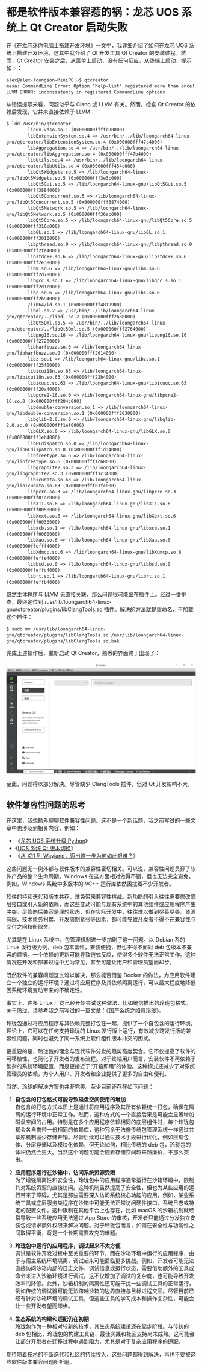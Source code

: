 # 都是软件版本兼容惹的祸：龙芯 UOS 系统上 Qt Creator 启动失败

在《[在龙芯迷你电脑上搭建开发环境](https://mp.weixin.qq.com/s/rNUTJZmh29qlU8vyvjAftg)》一文中，我详细介绍了如何在龙芯 UOS 系统上搭建开发环境，这其中就介绍了 Qt 开发工具 Qt Creator 的安装过程。然而，Qt Creator 安装之后，从菜单上启动，没有任何反应，从终端上启动，提示如下：

```
alex@alex-loongson-MiniPC:~$ qtcreator 
mesa: CommandLine Error: Option 'help-list' registered more than once!
LLVM ERROR: inconsistency in registered CommandLine options
```
从错误提示来看，问题似乎与 Clang 或 LLVM 有关。然而，检查 Qt Creator 的依赖后发现，它并未直接依赖于 LLVM：

```
$ ldd /usr/bin/qtcreator
        linux-vdso.so.1 (0x000000ffffe90000)
        libExtensionSystem.so.4 => /usr/bin/../lib/loongarch64-linux-gnu/qtcreator/libExtensionSystem.so.4 (0x000000fff47c4000)
        libAggregation.so.4 => /usr/bin/../lib/loongarch64-linux-gnu/qtcreator/libAggregation.so.4 (0x000000fff47b4000)
        libUtils.so.4 => /usr/bin/../lib/loongarch64-linux-gnu/qtcreator/libUtils.so.4 (0x000000fff454c000)
        libQt5Widgets.so.5 => /lib/loongarch64-linux-gnu/libQt5Widgets.so.5 (0x000000fff3e3c000)
        libQt5Gui.so.5 => /lib/loongarch64-linux-gnu/libQt5Gui.so.5 (0x000000fff3884000)
        libQt5Concurrent.so.5 => /lib/loongarch64-linux-gnu/libQt5Concurrent.so.5 (0x000000fff3874000)
        libQt5Network.so.5 => /lib/loongarch64-linux-gnu/libQt5Network.so.5 (0x000000fff36ac000)
        libQt5Core.so.5 => /lib/loongarch64-linux-gnu/libQt5Core.so.5 (0x000000fff316c000)
        libGL.so.1 => /lib/loongarch64-linux-gnu/libGL.so.1 (0x000000fff3010000)
        libpthread.so.0 => /lib/loongarch64-linux-gnu/libpthread.so.0 (0x000000fff2fe4000)
        libstdc++.so.6 => /lib/loongarch64-linux-gnu/libstdc++.so.6 (0x000000fff2e38000)
        libm.so.6 => /lib/loongarch64-linux-gnu/libm.so.6 (0x000000fff2d78000)
        libgcc_s.so.1 => /lib/loongarch64-linux-gnu/libgcc_s.so.1 (0x000000fff2d1c000)
        libc.so.6 => /lib/loongarch64-linux-gnu/libc.so.6 (0x000000fff2b94000)
        /lib64/ld.so.1 (0x000000fff4819900)
        libdl.so.2 => /usr/bin/../lib/loongarch64-linux-gnu/qtcreator/../libdl.so.2 (0x000000fff2b88000)
        libQt5Qml.so.5 => /usr/bin/../lib/loongarch64-linux-gnu/qtcreator/../libQt5Qml.so.5 (0x000000fff2764000)
        libpng16.so.16 => /lib/loongarch64-linux-gnu/libpng16.so.16 (0x000000fff2728000)
        libharfbuzz.so.0 => /lib/loongarch64-linux-gnu/libharfbuzz.so.0 (0x000000fff2614000)
        libz.so.1 => /lib/loongarch64-linux-gnu/libz.so.1 (0x000000fff25f0000)
        libicui18n.so.63 => /lib/loongarch64-linux-gnu/libicui18n.so.63 (0x000000fff22b4000)
        libicuuc.so.63 => /lib/loongarch64-linux-gnu/libicuuc.so.63 (0x000000fff20a4000)
        libpcre2-16.so.0 => /lib/loongarch64-linux-gnu/libpcre2-16.so.0 (0x000000fff204c000)
        libdouble-conversion.so.1 => /lib/loongarch64-linux-gnu/libdouble-conversion.so.1 (0x000000fff2030000)
        libglib-2.0.so.0 => /lib/loongarch64-linux-gnu/libglib-2.0.so.0 (0x000000fff1ef0000)
        libGLX.so.0 => /lib/loongarch64-linux-gnu/libGLX.so.0 (0x000000fff1eb4000)
        libGLdispatch.so.0 => /lib/loongarch64-linux-gnu/libGLdispatch.so.0 (0x000000fff1d34000)
        libfreetype.so.6 => /lib/loongarch64-linux-gnu/libfreetype.so.6 (0x000000fff1c68000)
        libgraphite2.so.3 => /lib/loongarch64-linux-gnu/libgraphite2.so.3 (0x000000fff1c34000)
        libicudata.so.63 => /lib/loongarch64-linux-gnu/libicudata.so.63 (0x000000fff01fc000)
        libpcre.so.3 => /lib/loongarch64-linux-gnu/libpcre.so.3 (0x000000fff01ac000)
        libX11.so.6 => /lib/loongarch64-linux-gnu/libX11.so.6 (0x000000fff0058000)
        libXext.so.6 => /lib/loongarch64-linux-gnu/libXext.so.6 (0x000000fff0038000)
        libxcb.so.1 => /lib/loongarch64-linux-gnu/libxcb.so.1 (0x000000fff0000000)
        libXau.so.6 => /lib/loongarch64-linux-gnu/libXau.so.6 (0x000000ffefff4000)
        libXdmcp.so.6 => /lib/loongarch64-linux-gnu/libXdmcp.so.6 (0x000000ffeffe4000)
        libbsd.so.0 => /lib/loongarch64-linux-gnu/libbsd.so.0 (0x000000ffeffc4000)
        librt.so.1 => /lib/loongarch64-linux-gnu/librt.so.1 (0x000000ffeffb4000)
```
既然主体程序与 LLVM 无直接关联，那么问题很可能出在插件上。经过一番排查，最终定位到 /usr/lib/loongarch64-linux-gnu/qtcreator/plugins/libClangTools.so 插件。解决的方法就是重命名，不加载这个插件：

```
$ sudo mv /usr/lib/loongarch64-linux-gnu/qtcreator/plugins/libClangTools.so /usr/lib/loongarch64-linux-gnu/qtcreator/plugins/libClangTools.so.bak
```
完成上述操作后，重新启动 Qt Creator，熟悉的界面终于出现了：

![图1 Qt Creator界面](https://raw.githubusercontent.com/mogoweb/mywritings/master/book_wechat/2025/202501/images/loongson_qtcreator_01.png)

至此，问题得以部分解决。尽管缺少 ClangTools 插件，但对 Qt 开发影响不大。

## 软件兼容性问题的思考

在这里，我想额外聊聊软件兼容性问题。这不是一个新话题，我之前写过的一些文章中也涉及到相关内容，例如：

* 《[龙芯 UOS 系统升级 Python](https://mp.weixin.qq.com/s/-75AGX9y_cSH35rG59M3ug)》
* 《[UOS 系统 Qt 版本切换](https://mp.weixin.qq.com/s/uVmU6tM26NXUVJmYnRTC9w)》
* 《[从 X11 到 Wayland，迈出这一步为何如此艰难？](https://mp.weixin.qq.com/s/_EO5xbY5J1dCukiMhxbQXA)》

这些问题无一例外都与软件版本的兼容性密切相关。可以说，兼容性问题贯穿了软件产品的整个生命周期。Windows 在这方面相对做得不错，但也无法完全避免。例如，Windows 系统中多版本的 VC++ 运行库依然困扰着不少开发者。

软件的持续迭代和版本共存，难免带来兼容性挑战。新功能的引入往往需要修改底层接口或引入新的依赖，而这些变动可能与现有系统中的其他组件或应用程序产生冲突。尽管向后兼容是理想状态，但在实际开发中，往往难以做到尽善尽美。资源有限、技术债务积累、开发周期紧张等因素，都可能导致开发者不得不在兼容性与交付之间权衡取舍。

尤其是在 Linux 系统中，包管理机制进一步加剧了这一问题。以 Debian 系的 Linux 发行版为例，deb 包丰富性，安装便捷，但也不得不面对 deb 包版本不兼容的烦恼。一个依赖的更新可能导致链式反应，使得多个软件无法正常工作。这种情况在开发和部署过程中尤为常见，甚至可能让用户和管理员望而却步。

既然软件的兼容问题这么难以解决，那么能否借鉴 Docker 的做法，为应用软件建立一个独立的运行环境？通过将应用程序及其依赖隔离运行，可以最大程度地降低因系统环境变动带来的不确定性。

事实上，许多 Linux 厂商已经开始尝试这种做法，比如统信推出的玲珑包格式。关于玲珑，请参考我之前写过的一篇文章：《[国产系统之如意玲珑](https://mp.weixin.qq.com/s/VE41M9pCsEEMCJGyRwaroQ)》。

玲珑包通过将应用程序与其依赖完整打包在一起，提供了一个自包含的运行环境。理论上，它可以在任何支持玲珑的 Linux 发行版上运行，有效减少跨发行版的兼容性问题，同时也避免了同一系统上软件组件版本冲突的困扰。

更重要的是，玲珑包的理念与现代软件分发的趋势高度契合。它不仅提高了软件的可移植性，也简化了开发者的发布流程。对于终端用户而言，安装软件不再依赖于繁杂的系统环境配置，而是更接近于“开箱即用”的体验。这种模式还减少了对系统管理员的依赖，为个人用户、开发者和企业提供了更多的自由和便利。

当然，玲珑的解决方案也并非完美。至少目前还存在如下问题：

1. **自包含的打包格式可能导致磁盘空间使用的增加**  
   自包含的打包方式本质上是通过将应用程序及其所有依赖统一打包，确保在隔离的运行环境中正常工作。然而，这种方式的一个直接后果是可能会显著增加磁盘空间的占用。特别是在多个应用程序依赖相同的底层组件时，每个玲珑包都会各自携带一份相同的依赖库，这种冗余无法像传统包管理系统一样通过共享库机制减少存储开销。尽管后续可以通过技术手段进行优化，例如压缩包体、分层存储以及模块化依赖，但无论如何，相比传统的 deb 包，玲珑包的体积仍然会更大。当然这个问题可能会随着存储空间越来越廉价，不那么突出。

2. **应用程序运行在沙箱中，访问系统资源受限**  
   为了增强隔离性和安全性，玲珑包中的应用程序通常运行在沙箱环境中，限制其对系统资源的直接访问。这种机制虽然提高了安全性，但也为某些应用的运行带来了障碍，尤其是那些需要深入访问系统核心功能的应用。例如，某些系统工具或底层服务类程序在沙箱中可能无法正常访问硬件接口、系统日志或特定的配置文件。这种限制在其他平台上也存在，比如 macOS 的沙箱机制就经常导致一些系统应用无法通过 App Store 的审核，开发者只能通过分发独立安装包或请求额外权限来解决问题。对于玲珑包而言，如何在安全性与功能性之间取得平衡，将是一个长期需要攻克的难题。

3. **玲珑包中运行的应用程序，调试起来不太方便**  
   调试是软件开发过程中至关重要的环节，而在沙箱环境中运行的应用程序，由于与宿主系统环境隔离，调试起来可能面临更多挑战。例如，开发者可能无法直接访问沙箱内部的日志文件、调试信息或运行状态，需要借助额外的工具或命令来进入沙箱环境进行调试。这不仅增加了调试的复杂度，也可能导致开发效率的降低。此外，沙箱机制的隔离性还可能干扰一些调试工具的正常运行，例如传统的调试器可能无法跨越沙箱的边界直接与目标进程交互。尽管目前已经有针对沙箱环境的调试工具，但这些工具的学习成本和操作复杂性，可能会让一些开发者望而却步。

4. **生态系统的构建和适配仍在初期**  
   玲珑包作为一种相对较新的技术，其生态系统建设还在起步阶段。与传统的 deb 包相比，玲珑包的构建工具链、最佳实践和社区支持尚未成熟。这可能会让部分开发者在迁移过程中遇到阻力，尤其是对于复杂应用程序的适配。

期待随着技术的不断迭代和社区的持续投入，这些问题都得到解决，再也不要被这些软件版本兼容问题所折磨。
